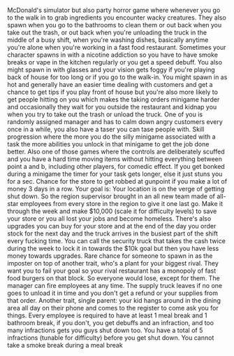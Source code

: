 McDonald's simulator but also party horror game where whenever you go to the walk in to grab ingredients you encounter wacky creatures. They also spawn when you go to the bathrooms to clean them or out back when you take out the trash, or out back when you're unloading the truck in the middle of a busy shift, when you're washing dishes, basically anytime you're alone when you're working in a fast food restaurant. Sometimes your character spawns in with a nicotine addiction so you have to have smoke breaks or vape in the kitchen regularly or you get a speed debuff. You also might spawn in with glasses and your vision gets foggy if you're playing back of house for too long or if you go to the walk-in. You might spawn in as hot and generally have an easier time dealing with customers and get a chance to get tips if you play front of house but you're also more likely to get people hitting on you which makes the taking orders minigame harder and occasionally they wait for you outside the restaurant and kidnap you when you try to take out the trash or unload the truck. One of you is randomly assigned manager and has to calm down angry customers every once in a while, you also have a taser you can tase people with. Skill progression where the more you do the silly minigame associated with a task the more abilities you unlock in that minigame to get the job done better. Also one of those games where the controls are deliberately scuffed and you have a hard time moving items without hitting everything between point a and b, including other players, for comedic effect. If you get bonked during a minigame the timer for your task gets longer, else it just stuns you for a sec. Chance for the store to get robbed at gunpoint if you make a lot of money 3 days in a row. Your goal is: Your location is on the verge of getting shut down. So the region supervisor brought in an all new team made of all-star employees from every store in the region to give it one last go. Make it through the week and make $10,000 (scale it for difficulty levels) to save your store or you all lost your jobs and become homeless. There's also upgrades you can buy for your store and at the end of the day you order stock for the next day and the truck arrives in the busiest part of the shift every fucking time. You can call the security truck that takes the cash twice during the week to lock it in towards the $10k goal but then you have less money towards upgrades. Rare chance for someone to spawn in as the imposter on top of another trait, who's a plant for your biggest rival. They want you to fail your goal so your rival restaurant has a monopoly of fast food burgers on that block. So everyone would lose, except for them. The manager can fire employees at any time. The supply truck leaves if no one goes to unload it in time and you don't get a refund or your supplies from that order. Another trait, single parent: your kid hangs around in the dining area all day on their phone and comes to the register to come ask you for things. Every employee is required to have at least 1 meal break and 1 bathroom break, if you don't, you get debuffs and an infraction, and too many infractions gets you guys shut down too. You have a total of 5 infractions (tunable for difficulty) before you get shut down. You cannot take a smoke break during a meal break